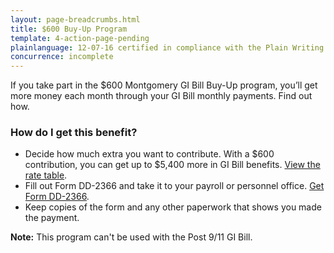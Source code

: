 ```yaml
---
layout: page-breadcrumbs.html
title: $600 Buy-Up Program
template: 4-action-page-pending
plainlanguage: 12-07-16 certified in compliance with the Plain Writing Act
concurrence: incomplete
---
```

If you take part in the $600 Montgomery GI Bill Buy-Up program, you’ll get more money each month through your GI Bill monthly payments. Find out how.

### How do I get this benefit? 

- Decide how much extra you want to contribute. With a $600 contribution, you can get up to $5,400 more in GI Bill benefits. [View the rate table](http://www.benefits.va.gov/gibill/resources/benefits_resources/rates/600_buyup.asp). 
- Fill out Form DD-2366 and take it to your payroll or personnel office. [Get Form DD-2366](http://www.dtic.mil/whs/directives/forms/eforms/dd2366-1.pdf).
- Keep copies of the form and any other paperwork that shows you made the payment. 

**Note:** This program can't be used with the Post 9/11 GI Bill.
